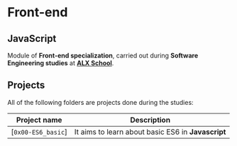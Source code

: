 
# Front-end

## JavaScript

Module of **Front-end specialization**, carried out during **Software Engineering studies** at **[ALX School](https://www.alxafrica.com)**.


## Projects

All of the following folders are projects done during the studies:

| Project name | Description |
| ------------ | ----------- |
| [`0x00-ES6_basic`]| It aims to learn about basic ES6 in **Javascript** |

